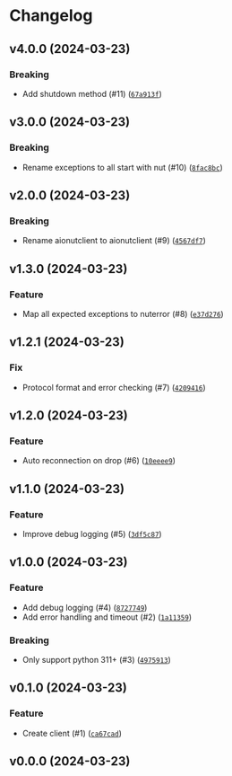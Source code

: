 # Changelog

## v4.0.0 (2024-03-23)

### Breaking

- Add shutdown method (#11) ([`67a913f`](https://github.com/bdraco/aionut/commit/67a913f81976f92fcfc242bc7102ff1a39a73990))

## v3.0.0 (2024-03-23)

### Breaking

- Rename exceptions to all start with nut (#10) ([`8fac8bc`](https://github.com/bdraco/aionut/commit/8fac8bc0d27ed5b57960b9bcf1a47e199ed13975))

## v2.0.0 (2024-03-23)

### Breaking

- Rename aionutclient to aionutclient (#9) ([`4567df7`](https://github.com/bdraco/aionut/commit/4567df7230c01c2e3a1a9d07fe544e8e63a414af))

## v1.3.0 (2024-03-23)

### Feature

- Map all expected exceptions to nuterror (#8) ([`e37d276`](https://github.com/bdraco/aionut/commit/e37d276dd4c8ea033d3a55810479e3afb20698d3))

## v1.2.1 (2024-03-23)

### Fix

- Protocol format and error checking (#7) ([`4209416`](https://github.com/bdraco/aionut/commit/4209416670fb0d21f87592d2ada9e5422f591622))

## v1.2.0 (2024-03-23)

### Feature

- Auto reconnection on drop (#6) ([`10eeee9`](https://github.com/bdraco/aionut/commit/10eeee908498c5956c6b0633b1fb02e8c42f2229))

## v1.1.0 (2024-03-23)

### Feature

- Improve debug logging (#5) ([`3df5c87`](https://github.com/bdraco/aionut/commit/3df5c87d33634399c2726d57e5ed3ff567ae653a))

## v1.0.0 (2024-03-23)

### Feature

- Add debug logging (#4) ([`8727749`](https://github.com/bdraco/aionut/commit/8727749a0006312033c8f2baee4b8c02e336c5d2))
- Add error handling and timeout (#2) ([`1a11359`](https://github.com/bdraco/aionut/commit/1a113594bd82cb662bc026bc3a5d04df008f451b))

### Breaking

- Only support python 311+ (#3) ([`4975913`](https://github.com/bdraco/aionut/commit/4975913e548183438ed5c0c2aa4bf5fd5a40ad52))

## v0.1.0 (2024-03-23)

### Feature

- Create client (#1) ([`ca67cad`](https://github.com/bdraco/aionut/commit/ca67cad386a41c53b3ec5aaea27df342b51e20bd))

## v0.0.0 (2024-03-23)
